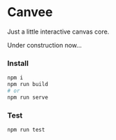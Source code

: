 # Canvee

Just a little interactive canvas core.

Under construction now...

### Install

```bash
npm i
npm run build
# or
npm run serve
```

### Test
```bash
npm run test
```